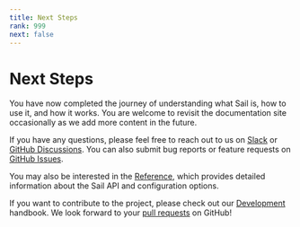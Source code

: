```yaml
---
title: Next Steps
rank: 999
next: false
---
```


# Next Steps

You have now completed the journey of understanding what Sail is, how to use it, and how it works.
You are welcome to revisit the documentation site occasionally as we add more content in the future.

If you have any questions, please feel free to reach out to us on [Slack](https://lakesail.com/slack) or [GitHub Discussions](https://github.com/lakehq/sail/discussions).
You can also submit bug reports or feature requests on [GitHub Issues](https://github.com/lakehq/sail/issues).

You may also be interested in the [Reference](/reference/), which provides detailed information about the Sail API and configuration options.

If you want to contribute to the project, please check out our [Development](/development/) handbook. We look forward to your [pull requests](https://github.com/lakehq/sail/pulls) on GitHub!
